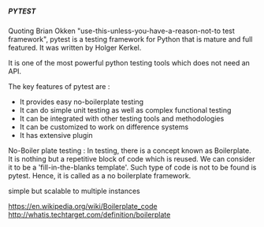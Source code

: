 ##### PYTEST

Quoting Brian Okken "use-this-unless-you-have-a-reason-not-to test framework", pytest is a testing framework for Python that is mature and full featured. It was written by Holger Kerkel. 

It is one of the most powerful python testing tools which does not need an API. 

The key features of pytest are :

+ It provides easy no-boilerplate testing
+ It can do simple unit testing as well as complex functional testing
+ It can be integrated with other testing tools and methodologies 
+ It can be customized to work on difference systems
+ It has extensive plugin

No-Boiler plate testing :
In testing, there is a concept known as Boilerplate. It is nothing but a repetitive block of code which is reused. We can consider it to be a 'fill-in-the-blanks template'. Such type of code is not to be found is pytest. Hence, it is called as a no boilerplate framework. 


simple but scalable to multiple instances







https://en.wikipedia.org/wiki/Boilerplate_code
http://whatis.techtarget.com/definition/boilerplate
